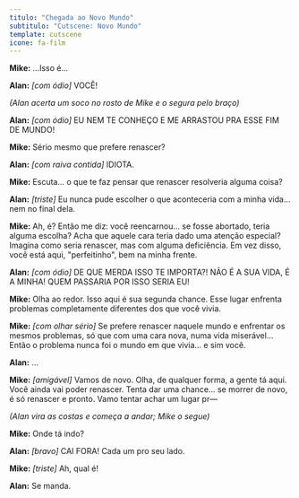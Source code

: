 ```yaml
---
titulo: "Chegada ao Novo Mundo"
subtitulo: "Cutscene: Novo Mundo"
template: cutscene
icone: fa-film
---
```


**Mike:** ...Isso é...

**Alan:** *[com ódio]* VOCÊ!

*(Alan acerta um soco no rosto de Mike e o segura pelo braço)*

**Alan:** *[com ódio]* EU NEM TE CONHEÇO E ME ARRASTOU PRA ESSE FIM DE MUNDO!

**Mike:** Sério mesmo que prefere renascer?

**Alan:** *[com raiva contida]* IDIOTA.

**Mike:** Escuta... o que te faz pensar que renascer resolveria alguma coisa?

**Alan:** *[triste]* Eu nunca pude escolher o que aconteceria com a minha vida... nem no final dela.

**Mike:** Ah, é? Então me diz: você reencarnou... se fosse abortado, teria alguma escolha? Acha que aquele cara teria dado uma atenção especial? Imagina como seria renascer, mas com alguma deficiência. Em vez disso, você está aqui, "perfeitinho", bem na minha frente.

**Alan:** *[com ódio]* DE QUE MERDA ISSO TE IMPORTA?! NÃO É A SUA VIDA, É A MINHA! QUEM PASSARIA POR ISSO SERIA EU!

**Mike:** Olha ao redor. Isso aqui é sua segunda chance. Esse lugar enfrenta problemas completamente diferentes dos que você vivia.

**Mike:** *[com olhar sério]* Se prefere renascer naquele mundo e enfrentar os mesmos problemas, só que com uma cara nova, numa vida miserável... Então o problema nunca foi o mundo em que vivia... e sim você.

**Alan:** ...

**Mike:** *[amigável]* Vamos de novo. Olha, de qualquer forma, a gente tá aqui. Você ainda vai poder renascer. Tenta dar uma chance... se morrer de novo, é só renascer e pronto. Vamo tentar achar um lugar pr—

*(Alan vira as costas e começa a andar; Mike o segue)*

**Mike:** Onde tá indo?

**Alan:** *[bravo]* CAI FORA! Cada um pro seu lado.

**Mike:** *[triste]* Ah, qual é!

**Alan:** Se manda.
